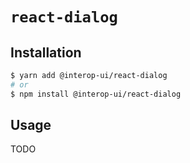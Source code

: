 # `react-dialog`

## Installation

```sh
$ yarn add @interop-ui/react-dialog
# or
$ npm install @interop-ui/react-dialog
```

## Usage

TODO
